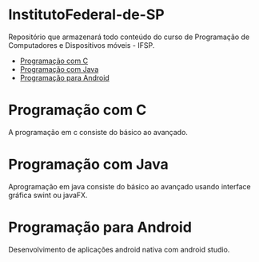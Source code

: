 # InstitutoFederal-de-SP
Repositório que armazenará todo conteúdo do curso de Programação de Computadores e Dispositivos móveis - IFSP.

- [Programação com C](#programação-com-c)
- [Programação com Java](#programação-com-java)
- [Programação para Android](#programação-para-android)


# Programação com C
A programação em c consiste do básico ao avançado.
# Programação com Java
Aprogramação em java consiste do básico ao avançado usando interface gráfica swint ou javaFX.
# Programação para Android
Desenvolvimento de aplicações android nativa com android studio.
